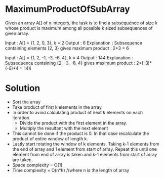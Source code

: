 # MaximumProductOfSubArray
Given an array A[] of n integers, the task is to find a subsequence of size k whose product is maximum among all
possible k sized subsequences of given array.

Input : A[] = {1, 2, 0, 3},
          k = 2
Output : 6
Explanation : Subsequence containing elements
{2, 3} gives maximum product : 2*3 = 6


Input : A[] = {1, 2, -1, -3, -6, 4},
          k = 4
Output : 144
Explanation : Subsequence containing {2, -3,
-6, 4} gives maximum product : 2*(-3)*(-6)*4
= 144


# Solution

- Sort the array
- Take product of first k elements in the array
- In order to avoid calculating product of next k elements on each iteration.
    * Divide the product with the first element in the array.
    * Multiply the resultant with the next element
- This cannot be done if the product is 0. In that case recalculate the product of entire window of length k.
- Lastly start rotating the window of k elements. Taking k-1 elements from the end of array and 1 element from start
of array. Repeat this until one element from end of array is taken and k-1 elements from start of array are taken.
- Space complexity = O(1)
- Time complexity = O(n*k) //where n is the length of array
